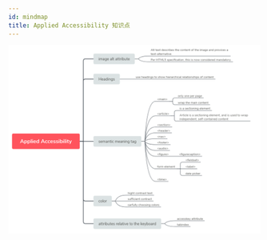 ```yaml
---
id: mindmap
title: Applied Accessibility 知识点
---
```


![applied-accessibility](../assets/applied-accessibility.png)
